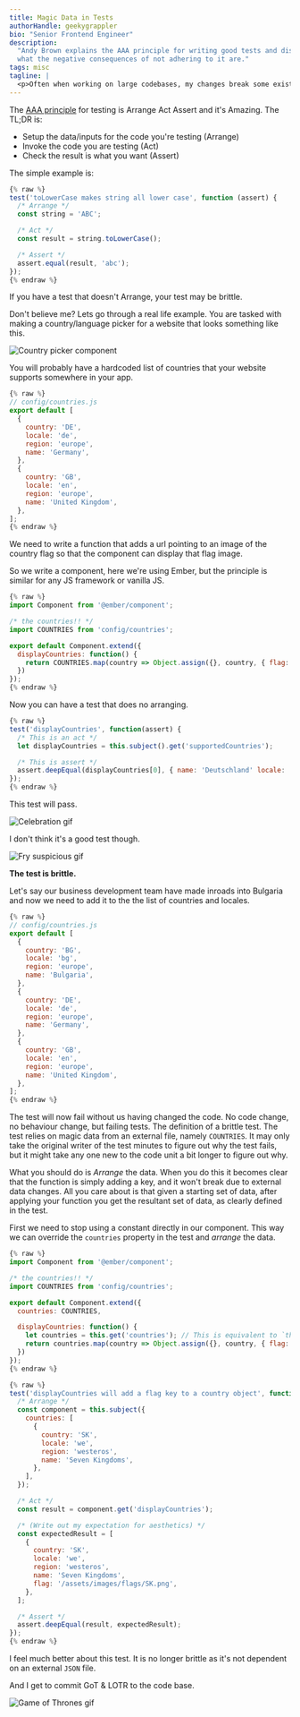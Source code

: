 ```yaml
---
title: Magic Data in Tests
authorHandle: geekygrappler
bio: "Senior Frontend Engineer"
description:
  "Andy Brown explains the AAA principle for writing good tests and discusses
  what the negative consequences of not adhering to it are."
tags: misc
tagline: |
  <p>Often when working on large codebases, my changes break some existing tests. While I would prefer my coding to be perfect, it's highly unlikely that I'll ever achieve the state of coding zen, so it's nice to know I have a test suite to catch me when I fall. Given that the codebase is large and in the majority not written by me, I tend to be introduced to code via the test files. One important principle I've started to follow when writing and refactoring tests is AAA.</p>
---
```


The [AAA principle](http://wiki.c2.com/?ArrangeActAssert) for testing is Arrange
Act Assert and it's Amazing. The TL;DR is:

- Setup the data/inputs for the code you're testing (Arrange)
- Invoke the code you are testing (Act)
- Check the result is what you want (Assert)

The simple example is:

```js
{% raw %}
test('toLowerCase makes string all lower case', function (assert) {
  /* Arrange */
  const string = 'ABC';

  /* Act */
  const result = string.toLowerCase();

  /* Assert */
  assert.equal(result, 'abc');
});
{% endraw %}
```

If you have a test that doesn't Arrange, your test may be brittle.

Don't believe me? Lets go through a real life example. You are tasked with
making a country/language picker for a website that looks something like this.

![Country picker component](/assets/images/posts/2017-09-25-magic-test-data/tl-country-picker.png)

You will probably have a hardcoded list of countries that your website supports
somewhere in your app.

```js
{% raw %}
// config/countries.js
export default [
  {
    country: 'DE',
    locale: 'de',
    region: 'europe',
    name: 'Germany',
  },
  {
    country: 'GB',
    locale: 'en',
    region: 'europe',
    name: 'United Kingdom',
  },
];
{% endraw %}
```

We need to write a function that adds a url pointing to an image of the country
flag so that the component can display that flag image.

So we write a component, here we're using Ember, but the principle is similar
for any JS framework or vanilla JS.

```js
{% raw %}
import Component from '@ember/component';

/* the countries!! */
import COUNTRIES from 'config/countries';

export default Component.extend({
  displayCountries: function() {
    return COUNTRIES.map(country => Object.assign({}, country, { flag: `/assets/images/flags/${country.country}.png` }));
  })
});
{% endraw %}
```

Now you can have a test that does no arranging.

```js
{% raw %}
test('displayCountries', function(assert) {
  /* This is an act */
  let displayCountries = this.subject().get('supportedCountries');

  /* This is assert */
  assert.deepEqual(displayCountries[0], { name: 'Deutschland' locale: 'de', country: 'DE', region: 'europe', flag: '/assets/images/flags/DE.png' });
});
{% endraw %}
```

This test will pass.

![Celebration gif](/assets/images/posts/2017-09-25-magic-test-data/celebrate.gif)

I don't think it's a good test though.

![Fry suspicious gif](/assets/images/posts/2017-09-25-magic-test-data/fry.gif)

<strong>The test is brittle.</strong>

Let's say our business development team have made inroads into Bulgaria and now
we need to add it to the the list of countries and locales.

```js
{% raw %}
// config/countries.js
export default [
  {
    country: 'BG',
    locale: 'bg',
    region: 'europe',
    name: 'Bulgaria',
  },
  {
    country: 'DE',
    locale: 'de',
    region: 'europe',
    name: 'Germany',
  },
  {
    country: 'GB',
    locale: 'en',
    region: 'europe',
    name: 'United Kingdom',
  },
];
{% endraw %}
```

The test will now fail without us having changed the code. No code change, no
behaviour change, but failing tests. The definition of a brittle test. The test
relies on magic data from an external file, namely `COUNTRIES`. It may only take
the original writer of the test minutes to figure out why the test fails, but it
might take any one new to the code unit a bit longer to figure out why.

What you should do is _Arrange_ the data. When you do this it becomes clear that
the function is simply adding a key, and it won't break due to external data
changes. All you care about is that given a starting set of data, after applying
your function you get the resultant set of data, as clearly defined in the test.

First we need to stop using a constant directly in our component. This way we
can override the `countries` property in the test and _arrange_ the data.

```js
{% raw %}
import Component from '@ember/component';

/* the countries!! */
import COUNTRIES from 'config/countries';

export default Component.extend({
  countries: COUNTRIES,

  displayCountries: function() {
    let countries = this.get('countries'); // This is equivalent to `this.countries` but for Ember objects.
    return countries.map(country => Object.assign({}, country, { flag: `/assets/images/flags/${country.country}.png` }));
  })
});
{% endraw %}
```

```js
{% raw %}
test('displayCountries will add a flag key to a country object', function (assert) {
  /* Arrange */
  const component = this.subject({
    countries: [
      {
        country: 'SK',
        locale: 'we',
        region: 'westeros',
        name: 'Seven Kingdoms',
      },
    ],
  });

  /* Act */
  const result = component.get('displayCountries');

  /* (Write out my expectation for aesthetics) */
  const expectedResult = [
    {
      country: 'SK',
      locale: 'we',
      region: 'westeros',
      name: 'Seven Kingdoms',
      flag: '/assets/images/flags/SK.png',
    },
  ];

  /* Assert */
  assert.deepEqual(result, expectedResult);
});
{% endraw %}
```

I feel much better about this test. It is no longer brittle as it's not
dependent on an external `JSON` file.

And I get to commit GoT & LOTR to the code base.

![Game of Thrones gif](/assets/images/posts/2017-09-25-magic-test-data/GoT.gif)
